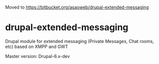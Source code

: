 
Moved to https://bitbucket.org/asaoweb/drupal-extended-messaging

drupal-extended-messaging
=========================

Drupal module for extended messaging (Private Messages, Chat rooms, etc) based on XMPP and GWT

Master version: Drupal-6.x-dev


